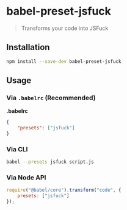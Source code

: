 # babel-preset-jsfuck

> Transforms your code into JSFuck

## Installation

```sh
npm install --save-dev babel-preset-jsfuck
```

## Usage

### Via `.babelrc` (Recommended)

**.babelrc**

```json
{
    "presets": ["jsfuck"]
}
```

### Via CLI

```sh
babel --presets jsfuck script.js
```

### Via Node API

```javascript
require("@babel/core").transform("code", {
    presets: ["jsfuck"]
});
```
